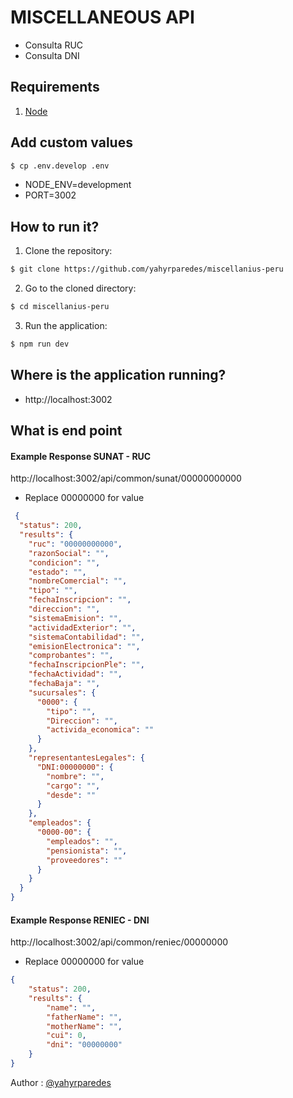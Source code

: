 # MISCELLANEOUS API

- Consulta RUC
- Consulta DNI

## Requirements

1. [Node](https://nodejs.org)

## Add custom values

```bash
$ cp .env.develop .env
 ```

- NODE_ENV=development
- PORT=3002

## How to run it?

1. Clone the repository:

```bash
$ git clone https://github.com/yahyrparedes/miscellanius-peru
```

2. Go to the cloned directory:

```bash
$ cd miscellanius-peru
```

3. Run the application:

```bash
$ npm run dev
```

## Where is the application running?

- http://localhost:3002

## What is end point

#### Example Response SUNAT - RUC
 http://localhost:3002/api/common/sunat/00000000000
* Replace 00000000 for value
```json
 {
  "status": 200,
  "results": {
    "ruc": "00000000000",
    "razonSocial": "",
    "condicion": "",
    "estado": "",
    "nombreComercial": "",
    "tipo": "",
    "fechaInscripcion": "",
    "direccion": "",
    "sistemaEmision": "",
    "actividadExterior": "",
    "sistemaContabilidad": "",
    "emisionElectronica": "",
    "comprobantes": "",
    "fechaInscripcionPle": "",
    "fechaActividad": "",
    "fechaBaja": "",
    "sucursales": {
      "0000": {
        "tipo": "",
        "Direccion": "",
        "activida_economica": ""
      }
    },
    "representantesLegales": {
      "DNI:00000000": {
        "nombre": "",
        "cargo": "",
        "desde": ""
      }
    },
    "empleados": {
      "0000-00": {
        "empleados": "",
        "pensionista": "",
        "proveedores": ""
      }
    }
  }
}
```

#### Example Response RENIEC - DNI
http://localhost:3002/api/common/reniec/00000000
* Replace 00000000 for value

```json
{
    "status": 200,
    "results": {
        "name": "",
        "fatherName": "",
        "motherName": "",
        "cui": 0,
        "dni": "00000000"
    }
}
``` 

Author : [@yahyrparedes](https://www.linkedin.com/in/yahyrparedesarteaga/)

